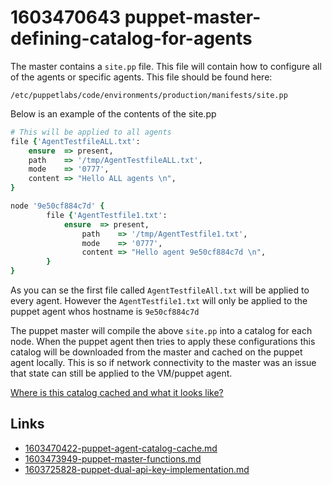 # 1603470643 puppet-master-defining-catalog-for-agents
The master contains a `site.pp` file. This file will contain how to configure all of the agents or specific agents. This file should be found here:
```
/etc/puppetlabs/code/environments/production/manifests/site.pp
```

Below is an example of the contents of the site.pp
```ruby
# This will be applied to all agents
file {'AgentTestfileALL.txt':
    ensure  => present,
    path    => '/tmp/AgentTestfileALL.txt',
    mode    => '0777',
    content => "Hello ALL agents \n",
}

node '9e50cf884c7d' {
        file {'AgentTestfile1.txt':
            ensure  => present,
                path    => '/tmp/AgentTestfile1.txt',
                mode    => '0777',
                content => "Hello agent 9e50cf884c7d \n",
        }
}
```

As you can se the first file called `AgentTestfileAll.txt` will be applied to every agent.
However the `AgentTestfile1.txt` will only be applied to the puppet agent whos hostname is `9e50cf884c7d`


The puppet master will compile the above `site.pp` into a catalog for each node. 
When the puppet agent then tries to apply these configurations this catalog will be downloaded from the master and cached on the puppet agent locally.
This is so if network connectivity to the master was an issue that state can still be applied to the VM/puppet agent.

[Where is this catalog cached and what it looks like?](1603470422-puppet-agent-catalog-cache.md)


## Links
- [1603470422-puppet-agent-catalog-cache.md](1603470422-puppet-agent-catalog-cache.md)
- [1603473949-puppet-master-functions.md](1603473949-puppet-master-functions.md)
- [1603725828-puppet-dual-api-key-implementation.md](1603725828-puppet-dual-api-key-implementation.md)
